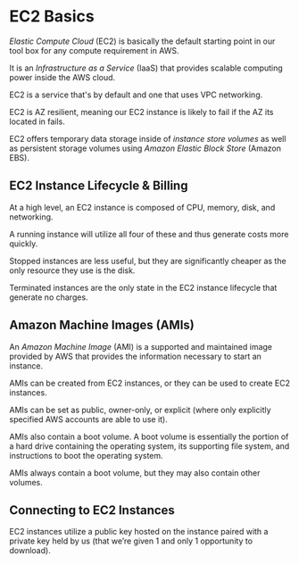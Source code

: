 # EC2 Basics

_Elastic Compute Cloud_ (EC2) is basically the default starting point in our tool box for any compute requirement in AWS.

It is an _Infrastructure as a Service_ (IaaS) that provides scalable computing power inside the AWS cloud.

EC2 is a service that's by default and one that uses VPC networking.

EC2 is AZ resilient, meaning our EC2 instance is likely to fail if the AZ its located in fails.

EC2 offers temporary data storage inside of _instance store volumes_ as well as persistent storage volumes using _Amazon Elastic Block Store_ (Amazon EBS).

## EC2 Instance Lifecycle & Billing

At a high level, an EC2 instance is composed of CPU, memory, disk, and networking.

A running instance will utilize all four of these and thus generate costs more quickly.

Stopped instances are less useful, but they are significantly cheaper as the only resource they use is the disk.

Terminated instances are the only state in the EC2 instance lifecycle that generate no charges.

## Amazon Machine Images (AMIs)

An _Amazon Machine Image_ (AMI) is a supported and maintained image provided by AWS that provides the information necessary to start an instance.

AMIs can be created from EC2 instances, or they can be used to create EC2 instances.

AMIs can be set as public, owner-only, or explicit (where only explicitly specified AWS accounts are able to use it).

AMIs also contain a boot volume. A boot volume is essentially the portion of a hard drive containing the operating system, its supporting file system, and instructions to boot the operating system.

AMIs always contain a boot volume, but they may also contain other volumes.

## Connecting to EC2 Instances

EC2 instances utilize a public key hosted on the instance paired with a private key held by us (that we’re given 1 and only 1 opportunity to download).
